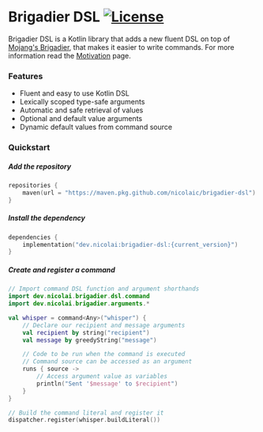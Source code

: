 [license-badge]: https://img.shields.io/github/license/nicolaic/brigadier-dsl.svg

[brigadier-github]: https://github.com/Mojang/brigadier/

[wiki]: [https://github.com/nicolaic/brigadier-dsl/wiki]

[wiki-motivation]: [https://github.com/nicolaic/brigadier-dsl/wiki/moviation]

# Brigadier DSL [![License][license-badge]](/LICENSE)

Brigadier DSL is a Kotlin library that adds a new fluent DSL on top of [Mojang's Brigadier][brigadier-github], that
makes it easier to write commands. For more information read the [Motivation][wiki-motivation] page.

### Features

- Fluent and easy to use Kotlin DSL
- Lexically scoped type-safe arguments
- Automatic and safe retrieval of values
- Optional and default value arguments
- Dynamic default values from command source

### Quickstart

##### Add the repository

```kotlin
repositories {
    maven(url = "https://maven.pkg.github.com/nicolaic/brigadier-dsl")
}
```

##### Install the dependency

```kotlin
dependencies {
    implementation("dev.nicolai:brigadier-dsl:{current_version}")
}
```

##### Create and register a command

```kotlin
// Import command DSL function and argument shorthands
import dev.nicolai.brigadier.dsl.command
import dev.nicolai.brigadier.arguments.*

val whisper = command<Any>("whisper") {
    // Declare our recipient and message arguments
    val recipient by string("recipient")
    val message by greedyString("message")

    // Code to be run when the command is executed
    // Command source can be accessed as an argument
    runs { source ->
        // Access argument value as variables
        println("Sent '$message' to $recipient")
    }
}

// Build the command literal and register it
dispatcher.register(whisper.buildLiteral())
```